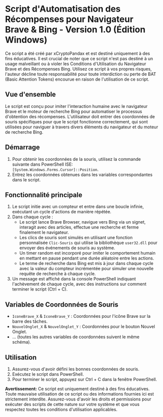 # Script d'Automatisation des Récompenses pour Navigateur Brave & Bing - Version 1.0 (Édition Windows)

Ce script a été créé par xCryptoPandax et est destiné uniquement à des fins éducatives. Il est crucial de noter que ce script n'est pas destiné à un usage malveillant ou à violer les Conditions d'Utilisation du Navigateur Brave et des Récompenses Bing. Utilisez ce script à vos propres risques, l'auteur décline toute responsabilité pour toute interdiction ou perte de BAT (Basic Attention Tokens) encourue en raison de l'utilisation de ce script.

## Vue d'ensemble

Le script est conçu pour imiter l'interaction humaine avec le navigateur Brave et le moteur de recherche Bing pour automatiser le processus d'obtention des récompenses. L'utilisateur doit entrer des coordonnées de souris spécifiques pour que le script fonctionne correctement, qui sont utilisées pour naviguer à travers divers éléments du navigateur et du moteur de recherche Bing.

## Démarrage

1. Pour obtenir les coordonnées de la souris, utilisez la commande suivante dans PowerShell ISE: `[System.Windows.Forms.Cursor]::Position`.
2. Entrez les coordonnées obtenues dans les variables correspondantes dans le script.

## Fonctionnalité principale

1. Le script initie avec un compteur et entre dans une boucle infinie, exécutant un cycle d'actions de manière répétée.
2. Dans chaque cycle :
   - Le script lance Brave Browser, navigue vers Bing via un signet, interagit avec des articles, effectue une recherche et ferme finalement le navigateur.
   - Les clics de souris sont simulés en utilisant une fonction personnalisée `Clic-Souris` qui utilise la bibliothèque `user32.dll` pour envoyer des événements de souris au système.
   - Un timer random est incorporé pour imiter le comportement humain en mettant en pause pendant une durée aléatoire entre les actions.
   - Le terme de recherche dans Bing est mis à jour dans chaque cycle avec la valeur du compteur incrémentée pour simuler une nouvelle requête de recherche à chaque cycle.
3. Un message est affiché dans la console PowerShell indiquant l'achèvement de chaque cycle, avec des instructions sur comment terminer le script (Ctrl + C).

## Variables de Coordonnées de Souris

- `IconeBrave_X` & `IconeBrave_Y` : Coordonnées pour l'icône Brave sur la barre des tâches.
- `NouvelOnglet_X` & `NouvelOnglet_Y` : Coordonnées pour le bouton Nouvel Onglet.
- ... (toutes les autres variables de coordonnées suivent le même schéma).

## Utilisation

1. Assurez-vous d'avoir défini les bonnes coordonnées de souris.
2. Exécutez le script dans PowerShell.
3. Pour terminer le script, appuyez sur Ctrl + C dans la fenêtre PowerShell.

**Avertissement:**
Ce script est uniquement destiné à des fins éducatives. Toute mauvaise utilisation de ce script ou des informations fournies ici est strictement interdite. Assurez-vous d'avoir les droits et permissions pour exécuter des scripts de cette nature sur votre système et que vous respectez toutes les conditions d'utilisation applicables.

